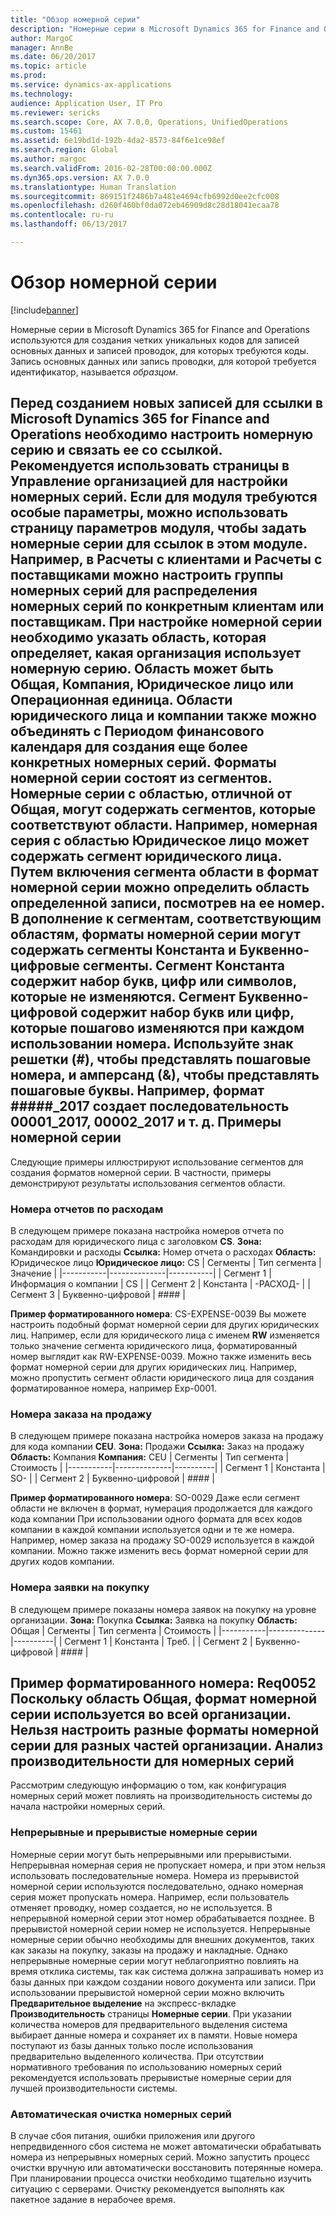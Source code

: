 ```yaml
---
title: "Обзор номерной серии"
description: "Номерные серии в Microsoft Dynamics 365 for Finance and Operations используются для создания четких уникальных кодов для записей основных данных и записей проводок, для которых требуются коды. Запись основных данных или запись проводки, для которой требуется идентификатор, называется <em>образцом</em>."
author: MargoC
manager: AnnBe
ms.date: 06/20/2017
ms.topic: article
ms.prod: 
ms.service: dynamics-ax-applications
ms.technology: 
audience: Application User, IT Pro
ms.reviewer: sericks
ms.search.scope: Core, AX 7.0.0, Operations, UnifiedOperations
ms.custom: 15461
ms.assetid: 6e19bd1d-192b-4da2-8573-84f6e1ce98ef
ms.search.region: Global
ms.author: margoc
ms.search.validFrom: 2016-02-28T00:00:00.000Z
ms.dyn365.ops.version: AX 7.0.0
ms.translationtype: Human Translation
ms.sourcegitcommit: 869151f2486b7a481e4694cfb6992d0ee2cfc008
ms.openlocfilehash: d260f460bf0da072eb46909d8c28d18041ecaa78
ms.contentlocale: ru-ru
ms.lasthandoff: 06/13/2017

---
```


# <a name="number-sequence-overview"></a>Обзор номерной серии

[!include[banner](../includes/banner.md)]


Номерные серии в Microsoft Dynamics 365 for Finance and Operations используются для создания четких уникальных кодов для записей основных данных и записей проводок, для которых требуются коды. Запись основных данных или запись проводки, для которой требуется идентификатор, называется <em>образцом</em>.

Перед созданием новых записей для ссылки в Microsoft Dynamics 365 for Finance and Operations необходимо настроить номерную серию и связать ее со ссылкой. Рекомендуется использовать страницы в **Управление организацией** для настройки номерных серий. Если для модуля требуются особые параметры, можно использовать страницу параметров модуля, чтобы задать номерные серии для ссылок в этом модуле. Например, в **Расчеты с клиентами** и **Расчеты с поставщиками** можно настроить группы номерных серий для распределения номерных серий по конкретным клиентам или поставщикам. При настройке номерной серии необходимо указать область, которая определяет, какая организация использует номерную серию. Область может быть **Общая**, **Компания**, **Юридическое лицо** или **Операционная единица**. Области **юридического лица** и **компании** также можно объединять с **Периодом финансового календаря** для создания еще более конкретных номерных серий. Форматы номерной серии состоят из сегментов. Номерные серии с областью, отличной от **Общая**, могут содержать сегментов, которые соответствуют области. Например, номерная серия с областью **Юридическое лицо** может содержать сегмент юридического лица. Путем включения сегмента области в формат номерной серии можно определить область определенной записи, посмотрев на ее номер. В дополнение к сегментам, соответствующим областям, форматы номерной серии могут содержать сегменты **Константа** и **Буквенно-цифровые сегменты**. Сегмент **Константа** содержит набор букв, цифр или символов, которые не изменяются. Сегмент **Буквенно-цифровой** содержит набор букв или цифр, которые пошагово изменяются при каждом использовании номера. Используйте знак решетки (\#), чтобы представлять пошаговые номера, и амперсанд (&), чтобы представлять пошаговые буквы. Например, формат \#\#\#\#\#\_2017 создает последовательность 00001\_2017, 00002\_2017 и т. д.
Примеры номерной серии
------------------------

Следующие примеры иллюстрируют использование сегментов для создания форматов номерной серии. В частности, примеры демонстрируют результаты использования сегментов области.
### <a name="expense-report-numbers"></a>Номера отчетов по расходам

В следующем примере показана настройка номеров отчета по расходам для юридического лица с заголовком **CS**. **Зона:** Командировки и расходы **Ссылка:** Номер отчета о расходах **Область:** Юридическое лицо **Юридическое лицо:** CS
| Сегменты  | Тип сегмента | Значение     |
|-----------|--------------|-----------|
| Сегмент 1 | Информация о компании | CS        |
| Сегмент 2 | Константа     | -РАСХОД- |
| Сегмент 3 | Буквенно-цифровой | \#\#\#\#  |

**Пример форматированного номера**: CS-EXPENSE-0039 Вы можете настроить подобный формат номерной серии для других юридических лиц. Например, если для юридического лица с именем **RW** изменяется только значение сегмента юридического лица, форматированный номер выглядит как RW-EXPENSE-0039. Можно также изменить весь формат номерной серии для других юридических лиц. Например, можно пропустить сегмент области юридического лица для создания форматированное номера, например Exp-0001.

### <a name="sales-order-numbers"></a>Номера заказа на продажу

В следующем примере показана настройка номеров заказа на продажу для кода компании **CEU**. **Зона:** Продажи **Ссылка:** Заказ на продажу **Область:** Компания **Компания:** CEU
| Сегменты  | Тип сегмента | Стоимость    |
|-----------|--------------|----------|
| Сегмент 1 | Константа     | SO-      |
| Сегмент 2 | Буквенно-цифровой | \#\#\#\# |

**Пример форматированного номера**: SO-0029 Даже если сегмент области не включен в формат, нумерация продолжается для каждого кода компании При использовании одного формата для всех кодов компании в каждой компании используется одни и те же номера. Например, номер заказа на продажу SO-0029 используется в каждой компании. Можно также изменить весь формат номерной серии для других кодов компании.

### <a name="purchase-requisition-numbers"></a>Номера заявки на покупку

В следующем примере показаны номера заявок на покупку на уровне организации. **Зона:** Покупка **Ссылка:** Заявка на покупку **Область:** Общая
| Сегменты  | Тип сегмента | Стоимость    |
|-----------|--------------|----------|
| Сегмент 1 | Константа     | Треб.      |
| Сегмент 2 | Буквенно-цифровой | \#\#\#\# |

**Пример форматированного номера**: Req0052 Поскольку область **Общая**, формат номерной серии используется во всей организации. Нельзя настроить разные форматы номерной серии для разных частей организации. Анализ производительности для номерных серий
-----------------------------------------------

Рассмотрим следующую информацию о том, как конфигурация номерных серий может повлиять на производительность системы до начала настройки номерных серий.
### <a name="continuous-and-non-continuous-number-sequences"></a>Непрерывные и прерывистые номерные серии

Номерные серии могут быть непрерывными или прерывистыми. Непрерывная номерная серия не пропускает номера, и при этом нельзя использовать последовательные номера. Номера из прерывистой номерной серии используются последовательно, однако номерная серия может пропускать номера. Например, если пользователь отменяет проводку, номер создается, но не используется. В непрерывной номерной серии этот номер обрабатывается позднее. В прерывистой номерной серии номер не используется. Непрерывные номерные серии обычно необходимы для внешних документов, таких как заказы на покупку, заказы на продажу и накладные. Однако непрерывные номерные серии могут неблагоприятно повлиять на время отклика системы, так как система должна запрашивать номер из базы данных при каждом создании нового документа или записи. При использовании прерывистой номерной серии можно включить **Предварительное выделение** на экспресс-вкладке **Производительность** страницы **Номерные серии**. При указании количества номеров для предварительного выделения система выбирает данные номера и сохраняет их в памяти. Новые номера поступают из базы данных только после использования предварительно выделенного количества. При отсутствии нормативного требования по использованию номерных серий рекомендуется использовать прерывистые номерные серии для лучшей производительности системы.

### <a name="automatic-cleanup-of-number-sequences"></a>Автоматическая очистка номерных серий

В случае сбоя питания, ошибки приложения или другого непредвиденного сбоя система не может автоматически обрабатывать номера из непрерывных номерных серий. Можно запустить процесс очистки вручную или автоматически восстановить потерянные номера. При планировании процесса очистки необходимо тщательно изучить ситуацию с серверами. Очистку рекомендуется выполнять как пакетное задание в нерабочее время.






